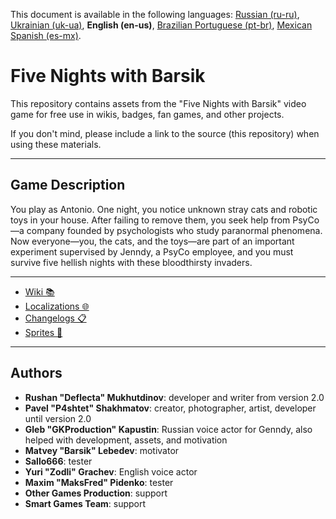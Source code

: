 This document is available in the following languages: [Russian (ru-ru)](/README_ru-ru.md), [Ukrainian (uk-ua)](/README_uk-ua.md), **English (en-us)**, [Brazilian Portuguese (pt-br)](/README_pt-br.md), [Mexican Spanish (es-mx)](/README_es-mx.md).

# Five Nights with Barsik

This repository contains assets from the "Five Nights with Barsik" video game for free use in wikis, badges, fan games, and other projects.

If you don't mind, please include a link to the source (this repository) when using these materials.

---

## Game Description

You play as Antonio. One night, you notice unknown stray cats and robotic toys in your house. After failing to remove them, you seek help from PsyCo—a company founded by psychologists who study paranormal phenomena. Now everyone—you, the cats, and the toys—are part of an important experiment supervised by Jenndy, a PsyCo employee, and you must survive five hellish nights with these bloodthirsty invaders.

---

* [Wiki 📚](/wiki/articles/)
* [Localizations 🌐](/langs/)
* [Changelogs 📋](/changelogs/)
* [Sprites 👾](/sprites/)

---

## Authors

* **Rushan "Deflecta" Mukhutdinov**: developer and writer from version 2.0
* **Pavel "P4shtet" Shakhmatov**: creator, photographer, artist, developer until version 2.0
* **Gleb "GKProduction" Kapustin**: Russian voice actor for Genndy, also helped with development, assets, and motivation
* **Matvey "Barsik" Lebedev**: motivator
* **Sallo666**: tester
* **Yuri "Zodli" Grachev**: English voice actor
* **Maxim "MaksFred" Pidenko**: tester
* **Other Games Production**: support
* **Smart Games Team**: support
